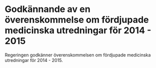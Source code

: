 # Godkännande av en överenskommelse om fördjupade medicinska utredningar för 2014 - 2015

Regeringen godkänner överenskommelsen om fördjupade medicinska utredningar för 2014 - 2015.
